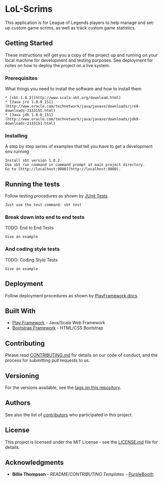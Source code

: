 # LoL-Scrims

This application is for League of Legends players to help manage and set-up custom game scrims, as well as track custom game statistics.

## Getting Started

These instructions will get you a copy of the project up and running on your local machine for development and testing purposes. See deployment for notes on how to deploy the project on a live system.

### Prerequisites

What things you need to install the software and how to install them

```
* [sbt-1.0.2](http://www.scala-sbt.org/download.html)
* [Java jre 1.8.0_151](http://www.oracle.com/technetwork/java/javase/downloads/jre8-downloads-2133155.html)
* [Java jdk 1.8.0_151](http://www.oracle.com/technetwork/java/javase/downloads/jdk8-downloads-2133151.html)
```

### Installing

A step by step series of examples that tell you have to get a development env running

```
Install sbt version 1.0.2.
Use sbt run command in command prompt at main project directory.
Go to [http://localhost:9000](http://localhost:9000).
```

## Running the tests

Follow testing procedures as shown by [JUnit Tests](https://www.playframework.com/documentation/2.6.x/JavaTest).

```
Just use the test command: sbt test
```

### Break down into end to end tests

TODO: End to End Tests

```
Give an example
```

### And coding style tests

TODO: Coding Style Tests
```
Give an example
```

## Deployment

Follow deployment procedures as shown by [PlayFramework docs](https://www.playframework.com/documentation/2.6.x/Deploying).

## Built With

* [Play Framework](https://www.playframework.com/documentation/2.6.x/Home) - Java/Scala Web Framework
* [Bootstrap Framework](https://getbootstrap.com/docs/3.3/) - HTML/CSS Bootstrap


## Contributing

Please read [CONTRIBUTING.md](CONTRIBUTING.md) for details on our code of conduct, and the process for submitting pull requests to us.

## Versioning

For the versions available, see the [tags on this repository](https://github.com/kanglaive/LoL-Scrims/tags). 

## Authors

See also the list of [contributors](https://github.com/your/project/contributors) who participated in this project.

## License

This project is licensed under the MIT License - see the [LICENSE.md](LICENSE.md) file for details.

## Acknowledgments

* **Billie Thompson** - *README/CONTRIBUTING Templates* - [PurpleBooth](https://github.com/PurpleBooth)